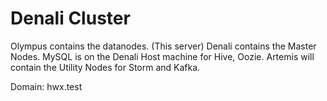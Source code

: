 Denali Cluster
===========

Olympus contains the datanodes. (This server)
Denali contains the Master Nodes.
MySQL is on the Denali Host machine for Hive, Oozie.
Artemis will contain the Utility Nodes for Storm and Kafka.

Domain: hwx.test

